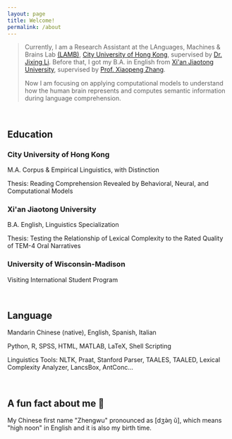 ```yaml
---
layout: page
title: Welcome!
permalink: /about
---
```

> Currently, I am a Research Assistant at the LAnguages, Machines & Brains Lab [(LAMB)](https://compneurolinglab.github.io/), [City University of Hong Kong](https://www.cityu.edu.hk/), supervised by [Dr. Jixing Li](https://jixing-li.github.io/). Before that, I got my B.A. in English from [Xi'an Jiaotong University](http://www.xjtu.edu.cn), supervised by [Prof. Xiaopeng Zhang](http://gr.xjtu.edu.cn/en/web/zhangxp).
> 
> Now I am focusing on applying computational models to understand how the human brain represents and computes semantic information during language comprehension.

<br>

## Education

### City University of Hong Kong

 M.A. Corpus & Empirical Linguistics, with Distinction

 Thesis: Reading Comprehension Revealed by Behavioral, Neural, and Computational Models

### Xi'an Jiaotong University

 B.A. English, Linguistics Specialization

 Thesis: Testing the Relationship of Lexical Complexity to the Rated Quality of TEM-4 Oral Narratives

### University of Wisconsin-Madison

 Visiting International Student Program

<br>

## Language

Mandarin Chinese (native), English, Spanish, Italian

Python, R, SPSS, HTML, MATLAB, LaTeX, Shell Scripting

Linguistics Tools: NLTK, Praat, Stanford Parser, TAALES, TAALED, Lexical Complexity Analyzer, LancsBox, AntConc...

<br>

## A fun fact about me 🥳

My Chinese first name "Zhengwu" pronounced as [dʒə̀ŋ ǔ], which means "high noon" in English and it is also my birth time.  
